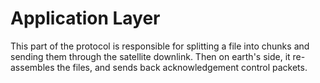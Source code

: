 # Application Layer

This part of the protocol is responsible for splitting a file into chunks and sending them through the satellite downlink. Then on earth's side, it re-assembles the files, and sends back acknowledgement control packets.

